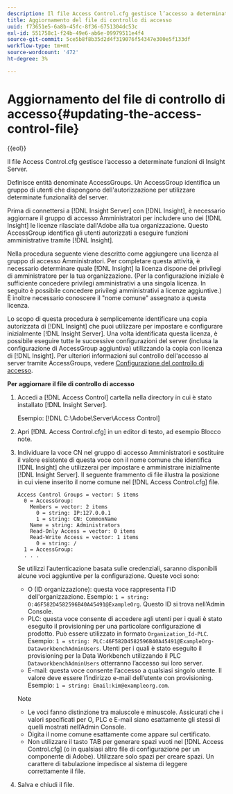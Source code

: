 ```yaml
---
description: Il file Access Control.cfg gestisce l’accesso a determinate funzioni di Insight Server.
title: Aggiornamento del file di controllo di accesso
uuid: f73651e5-6a8b-45fc-8f36-6751304dc53c
exl-id: 551758c1-f24b-49e6-ab6e-09979511e4f4
source-git-commit: 5ce5b8f8b35d2d4f319076f54347e300e5f133df
workflow-type: tm+mt
source-wordcount: '472'
ht-degree: 3%

---
```


# Aggiornamento del file di controllo di accesso{#updating-the-access-control-file}

{{eol}}

Il file Access Control.cfg gestisce l’accesso a determinate funzioni di Insight Server.

Definisce entità denominate AccessGroups. Un AccessGroup identifica un gruppo di utenti che dispongono dell&#39;autorizzazione per utilizzare determinate funzionalità del server.

Prima di connettersi a [!DNL Insight Server] con [!DNL Insight], è necessario aggiornare il gruppo di accesso Amministratori per includere uno dei [!DNL Insight] le licenze rilasciate dall&#39;Adobe alla tua organizzazione. Questo AccessGroup identifica gli utenti autorizzati a eseguire funzioni amministrative tramite [!DNL Insight].

Nella procedura seguente viene descritto come aggiungere una licenza al gruppo di accesso Amministratori. Per completare questa attività, è necessario determinare quale [!DNL Insight] la licenza dispone dei privilegi di amministratore per la tua organizzazione. (Per la configurazione iniziale è sufficiente concedere privilegi amministrativi a una singola licenza. In seguito è possibile concedere privilegi amministrativi a licenze aggiuntive.) È inoltre necessario conoscere il &quot;nome comune&quot; assegnato a questa licenza.

Lo scopo di questa procedura è semplicemente identificare una copia autorizzata di [!DNL Insight] che puoi utilizzare per impostare e configurare inizialmente [!DNL Insight Server]. Una volta identificata questa licenza, è possibile eseguire tutte le successive configurazioni del server (inclusa la configurazione di AccessGroup aggiuntiva) utilizzando la copia con licenza di [!DNL Insight]. Per ulteriori informazioni sul controllo dell&#39;accesso al server tramite AccessGroups, vedere [Configurazione del controllo di accesso](../../../../home/c-inst-svr/c-admin-inst-svr/c-config-acs-ctrl/c-config-acs-ctrl.md#concept-ac385e870dbe4b57a72bf7266b60f93d).

**Per aggiornare il file di controllo di accesso**

1. Accedi a [!DNL Access Control] cartella nella directory in cui è stato installato [!DNL Insight Server].

   Esempio: [!DNL C:\Adobe\Server\Access Control]

1. Apri [!DNL Access Control.cfg] in un editor di testo, ad esempio Blocco note.
1. Individuare la voce CN nel gruppo di accesso Amministratori e sostituire il valore esistente di questa voce con il nome comune che identifica [!DNL Insight] che utilizzerai per impostare e amministrare inizialmente [!DNL Insight Server]. Il seguente frammento di file illustra la posizione in cui viene inserito il nome comune nel [!DNL Access Control.cfg] file.

   ```
   Access Control Groups = vector: 5 items 
     0 = AccessGroup: 
       Members = vector: 2 items 
         0 = string: IP:127.0.0.1 
         1 = string: CN: CommonName 
       Name = string: Administrators 
       Read-Only Access = vector: 0 items 
       Read-Write Access = vector: 1 items 
         0 = string: / 
     1 = AccessGroup: 
     . . . 
   ```

   Se utilizzi l’autenticazione basata sulle credenziali, saranno disponibili alcune voci aggiuntive per la configurazione. Queste voci sono:

   * O (ID organizzazione): questa voce rappresenta l&#39;ID dell&#39;organizzazione. Esempio: `1 = string: O:46F582D4582596B40A45491@ExampleOrg`. Questo ID si trova nell’Admin Console.
   * PLC: questa voce consente di accedere agli utenti per i quali è stato eseguito il provisioning per una particolare configurazione di prodotto. Può essere utilizzato in formato `Organization_Id-PLC`. Esempio: `1 = string: PLC:46F582D4582596B40A45491@ExampleOrg-DataworkbenchAdminUsers`. Utenti per i quali è stato eseguito il provisioning per la Data Workbench utilizzando il PLC `DataworkbenchAdminUsers` otterranno l’accesso sui loro server.
   * E-mail: questa voce consente l’accesso a qualsiasi singolo utente. Il valore deve essere l’indirizzo e-mail dell’utente con provisioning. Esempio: `1 = string: Email:kim@exampleorg.com`.

   >[!NOTE]
   >
   >
   >    
   >    
   >    * Le voci fanno distinzione tra maiuscole e minuscole. Assicurati che i valori specificati per O, PLC e E-mail siano esattamente gli stessi di quelli mostrati nell’Admin Console.
   >    * Digita il nome comune esattamente come appare sul certificato.
   >    * Non utilizzare il tasto TAB per generare spazi vuoti nel [!DNL Access Control.cfg] (o in qualsiasi altro file di configurazione per un componente di Adobe). Utilizzare solo spazi per creare spazi. Un carattere di tabulazione impedisce al sistema di leggere correttamente il file.


1. Salva e chiudi il file.
